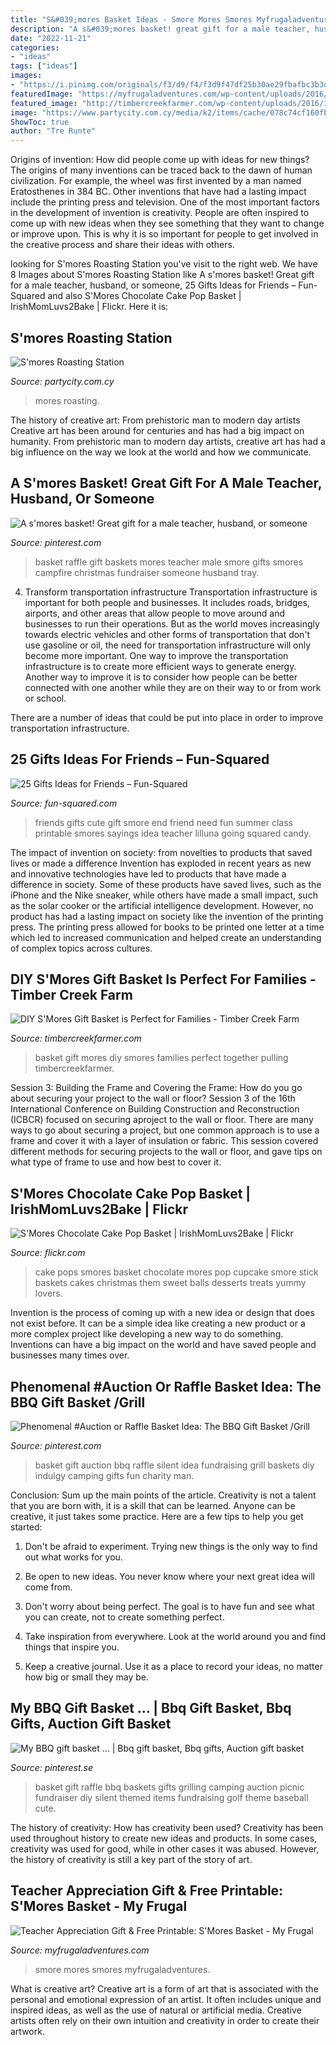 ```yaml
---
title: "S&#039;mores Basket Ideas - Smore Mores Smores Myfrugaladventures"
description: "A s&#039;mores basket! great gift for a male teacher, husband, or someone"
date: "2022-11-21"
categories:
- "ideas"
tags: ["ideas"]
images:
- "https://i.pinimg.com/originals/f3/d9/f4/f3d9f47df25b30ae29fbafbc3b3d3b81.jpg"
featuredImage: "https://myfrugaladventures.com/wp-content/uploads/2016/04/Smore-Fun-Gift-Basket.jpg"
featured_image: "http://timbercreekfarmer.com/wp-content/uploads/2016/11/unnamed.jpg"
image: "https://www.partycity.com.cy/media/k2/items/cache/078c74cf160fb15a7af87ae280f35b97_XL.jpg"
ShowToc: true
author: "Tre Runte"
---
```



Origins of invention: How did people come up with ideas for new things?
The origins of many inventions can be traced back to the dawn of human civilization. For example, the wheel was first invented by a man named Eratosthenes in 384 BC. Other inventions that have had a lasting impact include the printing press and television. 
One of the most important factors in the development of invention is creativity. People are often inspired to come up with new ideas when they see something that they want to change or improve upon. This is why it is so important for people to get involved in the creative process and share their ideas with others.

	

		
looking for S&#039;mores Roasting Station you've visit to the right web. We have 8 Images about S&#039;mores Roasting Station like A s&#039;mores basket! Great gift for a male teacher, husband, or someone, 25 Gifts Ideas for Friends – Fun-Squared and also S&#039;Mores Chocolate Cake Pop Basket | IrishMomLuvs2Bake | Flickr. Here it is:
		
    
## S&#039;mores Roasting Station

<img loading=lazy src="https://www.partycity.com.cy/media/k2/items/cache/078c74cf160fb15a7af87ae280f35b97_XL.jpg" onerror="this.onerror=null;this.src='https://tse2.mm.bing.net/th?id=OIP.YTRDLXk4erSf23kj5TGZAQHaHc&amp;pid=15.1';" alt="S&#039;mores Roasting Station">

_Source: partycity.com.cy_

>mores roasting. 

	

The history of creative art: From prehistoric man to modern day artists
Creative art has been around for centuries and has had a big impact on humanity. From prehistoric man to modern day artists, creative art has had a big influence on the way we look at the world and how we communicate.

    
## A S&#039;mores Basket! Great Gift For A Male Teacher, Husband, Or Someone

<img loading=lazy src="https://i.pinimg.com/originals/f3/d9/f4/f3d9f47df25b30ae29fbafbc3b3d3b81.jpg" onerror="this.onerror=null;this.src='https://tse2.mm.bing.net/th?id=OIP.U-VsUog4tOOCNXKi6RpbfgHaJ4&amp;pid=15.1';" alt="A s&#039;mores basket! Great gift for a male teacher, husband, or someone">

_Source: pinterest.com_

>basket raffle gift baskets mores teacher male smore gifts smores campfire christmas fundraiser someone husband tray. 

	

4) Transform transportation infrastructure
Transportation infrastructure is important for both people and businesses. It includes roads, bridges, airports, and other areas that allow people to move around and businesses to run their operations. But as the world moves increasingly towards electric vehicles and other forms of transportation that don't use gasoline or oil, the need for transportation infrastructure will only become more important. 
One way to improve the transportation infrastructure is to create more efficient ways to generate energy. Another way to improve it is to consider how people can be better connected with one another while they are on their way to or from work or school. 

There are a number of ideas that could be put into place in order to improve transportation infrastructure.

    
## 25 Gifts Ideas For Friends – Fun-Squared

<img loading=lazy src="http://fun-squared.com/wp-content/uploads/2017/01/Smores-766x1024.jpeg" onerror="this.onerror=null;this.src='https://tse2.mm.bing.net/th?id=OIP.3qVvMEqUDHizVDI96CcqvgHaJ5&amp;pid=15.1';" alt="25 Gifts Ideas for Friends – Fun-Squared">

_Source: fun-squared.com_

>friends gifts cute gift smore end friend need fun summer class printable smores sayings idea teacher lilluna going squared candy. 

	

The impact of invention on society: from novelties to products that saved lives or made a difference
Invention has exploded in recent years as new and innovative technologies have led to products that have made a difference in society. Some of these products have saved lives, such as the iPhone and the Nike sneaker, while others have made a small impact, such as the solar cooker or the artificial intelligence development. However, no product has had a lasting impact on society like the invention of the printing press. The printing press allowed for books to be printed one letter at a time which led to increased communication and helped create an understanding of complex topics across cultures.

    
## DIY S&#039;Mores Gift Basket Is Perfect For Families - Timber Creek Farm

<img loading=lazy src="http://timbercreekfarmer.com/wp-content/uploads/2016/11/unnamed.jpg" onerror="this.onerror=null;this.src='https://tse1.mm.bing.net/th?id=OIP.AAmlQkRfZ7gW82j17IE1WQAAAA&amp;pid=15.1';" alt="DIY S&#039;Mores Gift Basket is Perfect for Families - Timber Creek Farm">

_Source: timbercreekfarmer.com_

>basket gift mores diy smores families perfect together pulling timbercreekfarmer. 

	

Session 3: Building the Frame and Covering the Frame: How do you go about securing your project to the wall or floor?
Session 3 of the 16th International Conference on Building Construction and Reconstruction (ICBCR) focused on securing aproject to the wall or floor. There are many ways to go about securing a project, but one common approach is to use a frame and cover it with a layer of insulation or fabric. This session covered different methods for securing projects to the wall or floor, and gave tips on what type of frame to use and how best to cover it.

    
## S&#039;Mores Chocolate Cake Pop Basket | IrishMomLuvs2Bake | Flickr

<img loading=lazy src="https://c1.staticflickr.com/7/6082/6041160866_21955ed1b8_b.jpg" onerror="this.onerror=null;this.src='https://tse4.mm.bing.net/th?id=OIP.sXoyuBZeBRxPM8D__tqifQHaJj&amp;pid=15.1';" alt="S&#039;Mores Chocolate Cake Pop Basket | IrishMomLuvs2Bake | Flickr">

_Source: flickr.com_

>cake pops smores basket chocolate mores pop cupcake smore stick baskets cakes christmas them sweet balls desserts treats yummy lovers. 

	

Invention is the process of coming up with a new idea or design that does not exist before. It can be a simple idea like creating a new product or a more complex project like developing a new way to do something. Inventions can have a big impact on the world and have saved people and businesses many times over.

    
## Phenomenal #Auction Or Raffle Basket Idea: The BBQ Gift Basket /Grill

<img loading=lazy src="https://i.pinimg.com/originals/fa/95/87/fa95874e563d2a1cd1b5ae10f17f2ee7.jpg" onerror="this.onerror=null;this.src='https://tse1.mm.bing.net/th?id=OIP.ry4T1klTLFtlJzZHb1RkoQHaJ3&amp;pid=15.1';" alt="Phenomenal #Auction or Raffle Basket Idea: The BBQ Gift Basket /Grill">

_Source: pinterest.com_

>basket gift auction bbq raffle silent idea fundraising grill baskets diy indulgy camping gifts fun charity man. 

	

Conclusion: Sum up the main points of the article.
Creativity is not a talent that you are born with, it is a skill that can be learned. Anyone can be creative, it just takes some practice. Here are a few tips to help you get started:
1. Don't be afraid to experiment. Trying new things is the only way to find out what works for you.

2. Be open to new ideas. You never know where your next great idea will come from.

3. Don't worry about being perfect. The goal is to have fun and see what you can create, not to create something perfect.

4. Take inspiration from everywhere. Look at the world around you and find things that inspire you.

5. Keep a creative journal. Use it as a place to record your ideas, no matter how big or small they may be.

    
## My BBQ Gift Basket … | Bbq Gift Basket, Bbq Gifts, Auction Gift Basket

<img loading=lazy src="https://i.pinimg.com/originals/82/cb/1f/82cb1f40f180907c27c631a912ea01a0.jpg" onerror="this.onerror=null;this.src='https://tse3.mm.bing.net/th?id=OIP.LVVRQJps_GncQD65fgJ44QHaJ4&amp;pid=15.1';" alt="My BBQ gift basket … | Bbq gift basket, Bbq gifts, Auction gift basket">

_Source: pinterest.se_

>basket gift raffle bbq baskets gifts grilling camping auction picnic fundraiser diy silent themed items fundraising golf theme baseball cute. 

	

The history of creativity: How has creativity been used?
Creativity has been used throughout history to create new ideas and products. In some cases, creativity was used for good, while in other cases it was abused. However, the history of creativity is still a key part of the story of art.

    
## Teacher Appreciation Gift &amp; Free Printable: S&#039;Mores Basket - My Frugal

<img loading=lazy src="https://myfrugaladventures.com/wp-content/uploads/2016/04/Smore-Fun-Gift-Basket.jpg" onerror="this.onerror=null;this.src='https://tse2.mm.bing.net/th?id=OIP.jZZz_2gsOVdHrb_h1ZgHBAHaLH&amp;pid=15.1';" alt="Teacher Appreciation Gift &amp; Free Printable: S&#039;Mores Basket - My Frugal">

_Source: myfrugaladventures.com_

>smore mores smores myfrugaladventures. 

	

What is creative art?
Creative art is a form of art that is associated with the personal and emotional expression of an artist. It often includes unique and inspired ideas, as well as the use of natural or artificial media. Creative artists often rely on their own intuition and creativity in order to create their artwork.

